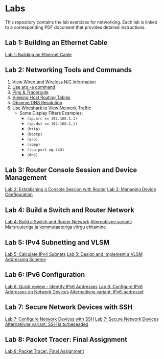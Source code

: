 # Labs

This repository contains the lab exercises for networking. Each lab is linked to a corresponding PDF document that provides detailed instructions.

## Lab 1: Building an Ethernet Cable
[Lab 1: Building an Ethernet Cable](./lab1-building-ethernet-cable.pdf)

## Lab 2: Networking Tools and Commands
1. [View Wired and Wireless NIC Information](./lab2-nic-information.pdf)
2. [Use arp -a command](./lab2-arp-a-command.pdf)
3. [Ping & Traceroute](./lab2-ping-traceroute.pdf)
4. [Viewing Host Routing Tables](./lab2-host-routing-tables.pdf)
5. [Observe DNS Resolution](./lab2-dns-resolution.pdf)
6. [Use Wireshark to View Network Traffic](./lab2-wireshark-traffic.pdf)
   - Some Display Filters Examples:
     - `(ip.src == 192.168.1.1)`
     - `(ip.dst == 192.168.1.1)`
     - `(http)`
     - `(bootp)`
     - `(arp)`
     - `(icmp)`
     - `(tcp.port eq 443)`
     - `(dns)`

## Lab 3: Router Console Session and Device Management
[Lab 3: Establishing a Console Session with Router](./lab3-console-session-router.pdf)
[Lab 3: Managing Device Configuration](./lab3-device-configuration.pdf)

## Lab 4: Build a Switch and Router Network
[Lab 4: Build a Switch and Router Network](./lab4-switch-router-network.pdf)
[Alternatiivne variant: Marsruuteriga ja kommutaatoriga võrgu ehitamine](./lab4-alternative-network-building.pdf)

## Lab 5: IPv4 Subnetting and VLSM
[Lab 5: Calculate IPv4 Subnets](./lab5-ipv4-subnets.pdf)
[Lab 5: Design and Implement a VLSM Addressing Scheme](./lab5-vlsm-addressing-scheme.pdf)

## Lab 6: IPv6 Configuration
[Lab 6: Quick review - Identify IPv6 Addresses](./lab6-ipv6-identification.pdf)
[Lab 6: Configure IPv6 Addresses on Network Devices](./lab6-ipv6-addressing.pdf)
[Alternatiivne variant: IPv6-aadressid](./lab6-alternative-ipv6-addressing.pdf)

## Lab 7: Secure Network Devices with SSH
[Lab 7: Configure Network Devices with SSH](./lab7-ssh-configuration.pdf)
[Lab 7: Secure Network Devices](./lab7-secure-network-devices.pdf)
[Alternatiivne variant: SSH ja turbeseaded](./lab7-alternative-ssh-security.pdf)

## Lab 8: Packet Tracer: Final Assignment
[Lab 8: Packet Tracer: Final Assignment](./lab8-packet-tracer-final-assignment.pka)

